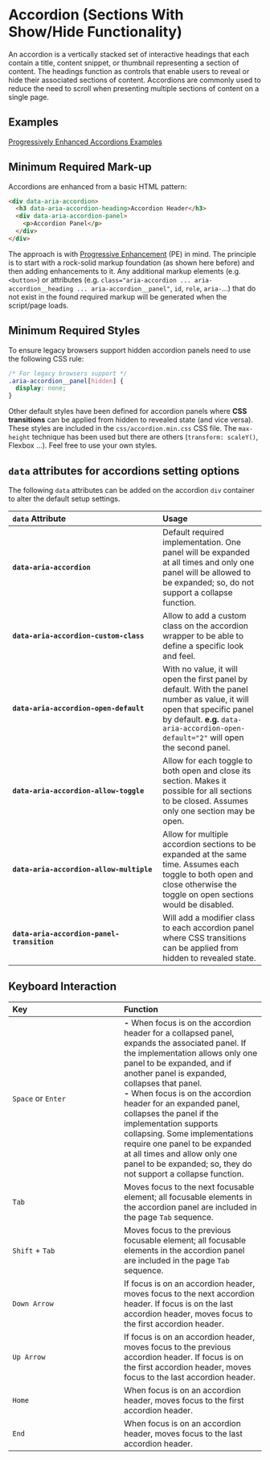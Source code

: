 
# Accordion (Sections With Show/Hide Functionality)

An accordion is a vertically stacked set of interactive headings that each contain a title, content snippet, or thumbnail representing a section of content. The headings function as controls that enable users to reveal or hide their associated sections of content. Accordions are commonly used to reduce the need to scroll when presenting multiple sections of content on a single page.

## Examples

[Progressively Enhanced Accordions Examples](https://smillart.github.io/WAI-ARIA-Patterns-And-Widgets/examples/accordion/)

## Minimum Required Mark-up

Accordions are enhanced from a basic HTML pattern:

```html
<div data-aria-accordion>
  <h3 data-aria-accordion-heading>Accordion Header</h3>
  <div data-aria-accordion-panel>
    <p>Accordion Panel</p>
  </div>
</div>
```

The approach is with [Progressive Enhancement](https://developer.mozilla.org/en-US/docs/Glossary/Progressive_Enhancement) (PE) in mind. The principle is to start with a rock-solid markup foundation (as shown here before) and then adding enhancements to it. Any additional markup elements (e.g. `<button>`) or attributes (e.g. `class="aria-accordion ... aria-accordion__heading ... aria-accordion__panel"`, `id`, `role`, `aria-`...) that do not exist in the found required markup will be generated when the script/page loads.

## Minimum Required Styles

To ensure legacy browsers support hidden accordion panels need to use the following CSS rule:

```css
/* For legacy browsers support */
.aria-accordion__panel[hidden] {
  display: none;
}
```

Other default styles have been defined for accordion panels where **CSS transitions** can be applied from hidden to revealed state (and vice versa). These styles are included in the `css/accordion.min.css` CSS file. The `max-height` technique has been used but there are others (`transform: scaleY()`, Flexbox ...). Feel free to use your own styles.

## `data` attributes for accordions setting options

The following `data` attributes can be added on the accordion `div` container to alter the default setup settings.

| `data`&nbsp;Attribute&nbsp;&nbsp;&nbsp;&nbsp;&nbsp;&nbsp;&nbsp;&nbsp;&nbsp;&nbsp;&nbsp;&nbsp;&nbsp;&nbsp;&nbsp;&nbsp;&nbsp;&nbsp;&nbsp;&nbsp;&nbsp;&nbsp;&nbsp;&nbsp;&nbsp;&nbsp;&nbsp;&nbsp;&nbsp;&nbsp;&nbsp;&nbsp;&nbsp;&nbsp;&nbsp;&nbsp;&nbsp;&nbsp;&nbsp;&nbsp;&nbsp; | Usage |
|:--|:--|
| **`data-aria-accordion`** | Default required implementation. One panel will be expanded at all times and only one panel will be allowed to be expanded; so, do not support a collapse function. |
| **`data-aria-accordion-custom-class`** | Allow to add a custom class on the accordion wrapper to be able to define a specific look and feel. |
| **`data-aria-accordion-open-default`** | With no value, it will open the first panel by default. With the panel number as value, it will open that specific panel by default. **e.g.** `data-aria-accordion-open-default="2"` will open the second panel. |
| **`data-aria-accordion-allow-toggle`** | Allow for each toggle to both open and close its section. Makes it possible for all sections to be closed. Assumes only one section may be open. |
| **`data-aria-accordion-allow-multiple`** | Allow for multiple accordion sections to be expanded at the same time. Assumes each toggle to both open and close otherwise the toggle on open sections would be disabled. |
| **`data-aria-accordion-panel-transition`** | Will add a modifier class to each accordion panel where CSS transitions can be applied from hidden to revealed state. |

## Keyboard Interaction

| Key&nbsp;&nbsp;&nbsp;&nbsp;&nbsp;&nbsp;&nbsp;&nbsp;&nbsp;&nbsp;&nbsp;&nbsp;&nbsp;&nbsp;&nbsp;&nbsp;&nbsp;&nbsp;&nbsp;&nbsp;&nbsp;&nbsp;&nbsp;&nbsp;&nbsp;&nbsp;&nbsp;&nbsp;&nbsp;&nbsp;&nbsp;&nbsp;&nbsp;&nbsp;&nbsp;&nbsp;&nbsp;&nbsp;&nbsp;&nbsp;&nbsp; | Function |
|:--|:--|
| `Space` or `Enter` | **-** When focus is on the accordion header for a collapsed panel, expands the associated panel. If the implementation allows only one panel to be expanded, and if another panel is expanded, collapses that panel.<br>**-** When focus is on the accordion header for an expanded panel, collapses the panel if the implementation supports collapsing. Some implementations require one panel to be expanded at all times and allow only one panel to be expanded; so, they do not support a collapse function. |
| `Tab` | Moves focus to the next focusable element; all focusable elements in the accordion panel are included in the page `Tab` sequence. |
| `Shift` + `Tab` | Moves focus to the previous focusable element; all focusable elements in the accordion panel are included in the page `Tab` sequence. |
| `Down Arrow` | If focus is on an accordion header, moves focus to the next accordion header. If focus is on the last accordion header, moves focus to the first accordion header. |
| `Up Arrow` | If focus is on an accordion header, moves focus to the previous accordion header. If focus is on the first accordion header, moves focus to the last accordion header. |
| `Home` | When focus is on an accordion header, moves focus to the first accordion header. |
| `End` | When focus is on an accordion header, moves focus to the last accordion header. |